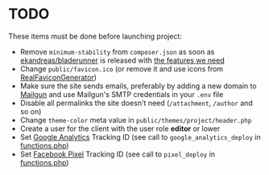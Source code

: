 # TODO

These items must be done before launching project:

* Remove `minimum-stability` from `composer.json` as soon as [ekandreas/bladerunner](https://github.com/ekandreas/bladerunner) is released with [the features we need](https://github.com/ekandreas/bladerunner/pull/63)
* Change `public/favicon.ico` (or remove it and use icons from [RealFaviconGenerator](https://realfavicongenerator.net/))
* Make sure the site sends emails, preferably by adding a new domain to [Mailgun](https://www.mailgun.com/) and use Mailgun's SMTP credentials in your `.env` file
* Disable all permalinks the site doesn't need (`/attachment`, `/author` and so on)
* Change `theme-color` meta value in `public/themes/project/header.php`
* Create a user for the client with the user role **editor** or lower
* Set [Google Analytics](https://analytics.google.com/) Tracking ID (see call to `google_analytics_deploy` in [functions.php](./public/themes/project/functions.php))
* Set [Facebook Pixel](https://www.facebook.com/business/a/facebook-pixel) Tracking ID (see call to `pixel_deploy` in [functions.php](./public/themes/project/functions.php))
